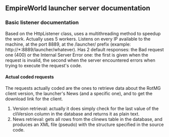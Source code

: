 EmpireWorld launcher server documentation
-
### Basic listener documentation
Based on the HttpListener class, uses a multithreading method to speedup the work. Actually uses 5 workers. Listens on every IP available to the machine, at the port 8889, at the /launcher/ prefix (example: http://*:8889/launcher/whatever).
Has 2 default responses: the Bad request one (400) or the Internal Server Error one: the first is given when the request is invalid, the second when the server encountered errors when trying to execute the request's code.
#### Actual coded requests ####
The requests actually coded are the ones to retrieve data about the RotMG client version, the launcher's News (and a specific one), and to get the download link for the client.  
1. Version retrieval: actually it does simply check for the last value of the   cliVersion column in the database and returns it as plain text.  
2. News retrieval: gets all rows from the clinews table in the database, and produces an XML file (pseudo) with the structure specified in the source code.